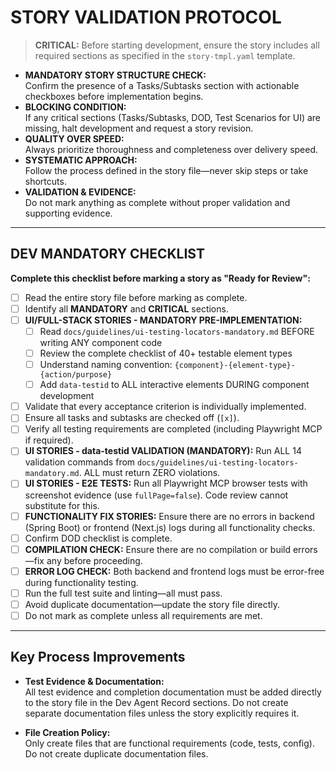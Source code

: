 # STORY VALIDATION PROTOCOL

> **CRITICAL:** Before starting development, ensure the story includes all required sections as specified in the `story-tmpl.yaml` template.

- **MANDATORY STORY STRUCTURE CHECK:**  
  Confirm the presence of a Tasks/Subtasks section with actionable checkboxes before implementation begins.
- **BLOCKING CONDITION:**  
  If any critical sections (Tasks/Subtasks, DOD, Test Scenarios for UI) are missing, halt development and request a story revision.
- **QUALITY OVER SPEED:**  
  Always prioritize thoroughness and completeness over delivery speed.
- **SYSTEMATIC APPROACH:**  
  Follow the process defined in the story file—never skip steps or take shortcuts.
- **VALIDATION & EVIDENCE:**  
  Do not mark anything as complete without proper validation and supporting evidence.

---

## DEV MANDATORY CHECKLIST

**Complete this checklist before marking a story as "Ready for Review":**

- [ ] Read the entire story file before marking as complete.
- [ ] Identify all **MANDATORY** and **CRITICAL** sections.
- [ ] **UI/FULL-STACK STORIES - MANDATORY PRE-IMPLEMENTATION:**
  - [ ] Read `docs/guidelines/ui-testing-locators-mandatory.md` BEFORE writing ANY component code
  - [ ] Review the complete checklist of 40+ testable element types
  - [ ] Understand naming convention: `{component}-{element-type}-{action/purpose}`
  - [ ] Add `data-testid` to ALL interactive elements DURING component development
- [ ] Validate that every acceptance criterion is individually implemented.
- [ ] Ensure all tasks and subtasks are checked off (`[x]`).
- [ ] Verify all testing requirements are completed (including Playwright MCP if required).
- [ ] **UI STORIES - data-testid VALIDATION (MANDATORY):**
  Run ALL 14 validation commands from `docs/guidelines/ui-testing-locators-mandatory.md`. ALL must return ZERO violations.
- [ ] **UI STORIES - E2E TESTS:**
  Run all Playwright MCP browser tests with screenshot evidence (use `fullPage=false`). Code review cannot substitute for this.
- [ ] **FUNCTIONALITY FIX STORIES:**
  Ensure there are no errors in backend (Spring Boot) or frontend (Next.js) logs during all functionality checks.
- [ ] Confirm DOD checklist is complete.
- [ ] **COMPILATION CHECK:**
  Ensure there are no compilation or build errors—fix any before proceeding.
- [ ] **ERROR LOG CHECK:**
  Both backend and frontend logs must be error-free during functionality testing.
- [ ] Run the full test suite and linting—all must pass.
- [ ] Avoid duplicate documentation—update the story file directly.
- [ ] Do not mark as complete unless all requirements are met.

---

## Key Process Improvements

- **Test Evidence & Documentation:**  
  All test evidence and completion documentation must be added directly to the story file in the Dev Agent Record sections. Do not create separate documentation files unless the story explicitly requires it.

- **File Creation Policy:**  
  Only create files that are functional requirements (code, tests, config). Do not create duplicate documentation files.
  